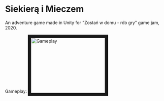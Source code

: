 # Siekierą i Mieczem
An adventure game made in Unity for "Zostań w domu - rób gry" game jam, 2020.

Gameplay:
<a href="http://www.youtube.com/watch?feature=player_embedded&v=pfehM_2tvWQ
" target="_blank"><img src="http://img.youtube.com/vi/pfehM_2tvWQ/0.jpg" 
alt="Gameplay" width="240" height="180" border="10" /></a>
